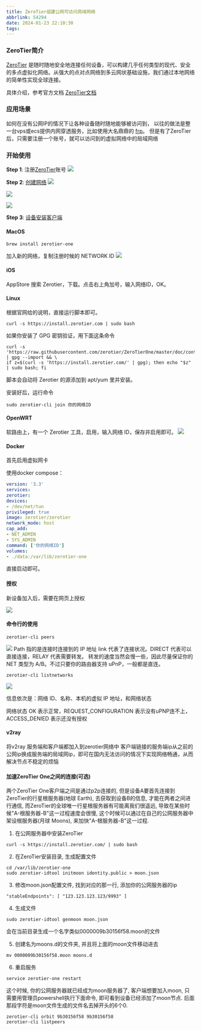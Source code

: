 ```yaml
---
title: ZeroTier组建公网可访问局域网络
abbrlink: 54294
date: 2024-01-23 22:10:30
tags:
---
```



### ZeroTier简介
[ZeroTier](https://www.zerotier.com/) 是随时随地安全地连接任何设备，可以构建几乎任何类型的现代、安全的多点虚拟化网络。从强大的点对点网络到多云网状基础设施，我们通过本地网络的简单性实现全球连接。
    
具体介绍，参考官方文档 [ZeroTier文档](https://docs.zerotier.com/)

### 应用场景
   如何在没有公网IP的情况下让各种设备随时随地能够被访问到， 以往的做法是整一台vps或ecs提供内网穿透服务，比如使用大名鼎鼎的 [frp](https://github.com/fatedier/frp)。 但是有了ZeroTier后，只需要注册一个账号，就可以访问到的虚拟网络中的局域网络

### 开始使用

**Step 1**:  注册[ZeroTier](https://www.zerotier.com/)账号
![](/images/zero-tier/login.png)

**Step 2**:  [创建网络](https://docs.zerotier.com/start)
![](/images/zero-tier/create_network.png)

![](/images/zero-tier/1.png)

![](/images/zero-tier/3.png)

**Step 3**: [设备安装客户端](https://www.zerotier.com/download)

####  MacOS
```shell
brew install zerotier-one
```
加入新的网络，复制注册时候的 NETWORK ID
![](/images/zero-tier/mac-join.png)

#### iOS
AppStore 搜索 Zerotier，下载。点击右上角加号，输入网络ID，OK。

#### Linux
根据官网给的说明，直接运行脚本即可。
```shell
curl -s https://install.zerotier.com | sudo bash
```
如果你安装了 GPG 密钥验证，用下面这条命令
```shell
curl -s 'https://raw.githubusercontent.com/zerotier/ZeroTierOne/master/doc/contact%40zerotier.com.gpg' | gpg --import && \
if z=$(curl -s 'https://install.zerotier.com/' | gpg); then echo "$z" | sudo bash; fi
```
脚本会自动将 Zerotier 的源添加到 apt/yum 里并安装。

安装好后，运行命令
```shell
sudo zerotier-cli join 你的网络ID
```

#### OpenWRT
软路由上，有一个 Zerotier 工具，启用，输入网络 ID，保存并启用即可。
![](/images/zero-tier/openwrt-join.png)

#### Docker
首先启用虚拟网卡

使用docker compose：
```yaml
version: '3.3'
services:
zerotier:
devices:
- /dev/net/tun
privileged: true
image: zerotier/zerotier
network_mode: host
cap_add:
- NET_ADMIN
- SYS_ADMIN
command: ['你的网络ID']
volumes:
- ./data:/var/lib/zerotier-one
```

直接启动即可。

#### 授权
新设备加入后，需要在网页上授权

![](/images/zero-tier/2.png)

#### 命令行的使用
```shell
zerotier-cli peers
```
![](/images/zero-tier/peers.png)
Path 指的是连接时连接到的 IP 地址
link 代表了连接状况。DIRECT 代表可以直接连接，RELAY 代表需要转发。
转发的速度当然会慢一些，因此尽量保证你的 NET 类型为 A/B。不过只要你的路由器支持 uPnP，一般都是直连。

```shell
zerotier-cli listnetworks
```
![](/images/zero-tier/listnetworks.png)

信息依次是：网络 ID、名称、本机的虚拟 IP 地址，和网络状态

网络状态 OK 表示正常，REQUEST_CONFIGURATION 表示没有uPNP连不上，ACCESS_DENIED 表示还没有授权

#### v2ray 
将v2ray 服务端和客户端都加入到zerotier网络中
客户端链接的服务端ip从之前的公网ip换成服务端的局域网ip，即可在国内无法访问的情况下实现网络畅通，从而解决节点不稳定的烦恼

#### 加速ZeroTier One之间的连接(可选)

两个ZeroTier One客户端之间是通过p2p连接的, 但是设备A要首先连接到ZeroTier的行星根服务器(地球 Earth), 去获取到设备B的信息, 才能在两者之间进行通信, 而ZeroTier的全球唯一行星根服务器有可能离我们很遥远, 导致在某些时候"A-根服务器-B"这一过程速度会很慢, 这个时候可以通过在自己的公网服务器中架设根服务器(月球 Moons), 来加快"A-根服务器-B"这一过程.

1. 在公网服务器中安装ZeroTier
```shell
curl -s https://install.zerotier.com/ | sudo bash
```
2. 在ZeroTier安装目录, 生成配置文件
```shell
cd /var/lib/zerotier-one
sudo zerotier-idtool initmoon identity.public > moon.json
```
3. 修改moon.json配置文件, 找到对应的那一行, 添加你的公网服务器的ip
```shell
"stableEndpoints": [ "123.123.123.123/9993" ]
```
4. 生成文件
```shell
sudo zerotier-idtool genmoon moon.json
```
会在当前目录生成一个名字类似0000009b30156f58.moon的文件

5. 创建名为moons.d的文件夹, 并且将上面的moon文件移动进去
```shell
mv 0000009b30156f58.moon moons.d
```
6. 重启服务
```shell
service zerotier-one restart
```
这个时候, 你的公网服务器就已经成为moon服务器了, 客户端想要加入moon, 只需要用管理员powershell执行下面命令,
即可看到设备已经添加了moon节点. 后面那段字符是moon文件生成的文件名去掉开头的6个0.
```shell
zerotier-cli orbit 9b30156f58 9b30156f58
zerotier-cli listpeers
```